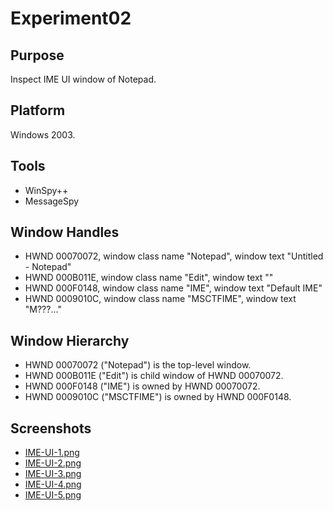 # Experiment02

## Purpose

Inspect IME UI window of Notepad.

## Platform

Windows 2003.

## Tools

- WinSpy++
- MessageSpy

## Window Handles

- HWND 00070072, window class name "Notepad", window text "Untitled - Notepad"
- HWND 000B011E, window class name "Edit", window text ""
- HWND 000F0148, window class name "IME", window text "Default IME"
- HWND 0009010C, window class name "MSCTFIME", window text "M???..."

## Window Hierarchy

- HWND 00070072 ("Notepad") is the top-level window.
- HWND 000B011E ("Edit") is child window of HWND 00070072.
- HWND 000F0148 ("IME") is owned by HWND 00070072.
- HWND 0009010C ("MSCTFIME") is owned by HWND 000F0148.

## Screenshots

- [IME-UI-1.png](IME-UI-1.png)
- [IME-UI-2.png](IME-UI-2.png)
- [IME-UI-3.png](IME-UI-3.png)
- [IME-UI-4.png](IME-UI-4.png)
- [IME-UI-5.png](IME-UI-5.png)
